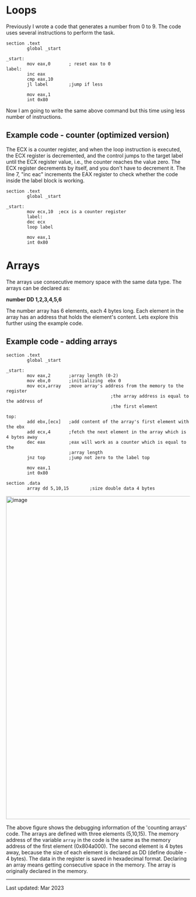 # Loops 

Previously I wrote a code that generates a number from 0 to 9. The code uses several instructions to perform the task. 

```assembly
section .text
        global _start

_start:
        mov eax,0       ; reset eax to 0
label:
        inc eax
        cmp eax,10
        jl label        ;jump if less

        mov eax,1
        int 0x80
```

Now I am going to write the same above command but this time using less number of instructions.

## Example code - counter (optimized version)

The ECX is a counter register, and when the loop instruction is executed, the ECX register is decremented, and the control jumps to the target label until the ECX register value, i.e., the counter reaches the value zero. The ECX register decrements by itself, and you don't have to decrement it. The line 7, "inc eac" increments the EAX register to check whether the code inside the label block is working.

```assembly
section .text
        global _start

_start:
        mov ecx,10	;ecx is a counter register
        label:
        dec ecx
        loop label

        mov eax,1
        int 0x80
```

# Arrays

The arrays use consecutive memory space with the same data type. The arrays can be declared as:

__number DD 1,2,3,4,5,6__

The number array has 6 elements, each 4 bytes long. Each element in the array has an address that holds the element's content. Lets explore this further using the example code.

## Example code - adding arrays

```assembly
section .text
        global _start

_start:
        mov eax,2       ;array length (0-2)
        mov ebx,0       ;initializing  ebx 0
        mov ecx,array   ;move array's address from the memory to the register
        								;the array address is equal to the address of 
        								;the first element

top:
        add ebx,[ecx]   ;add content of the array's first element with the ebx
        add ecx,4       ;fetch the next element in the array which is 4 bytes away
        dec eax         ;eax will work as a counter which is equal to the 
                        ;array length
        jnz top         ;jump not zero to the label top

        mov eax,1       
        int 0x80

section .data
        array dd 5,10,15        ;size double data 4 bytes
```

<img width="883" alt="image" src="https://user-images.githubusercontent.com/11669149/226088015-01ea0938-0dd8-4653-ba1e-99a2bfdc13df.png">

The above figure shows the debugging information of the 'counting arrays' code. The arrays are defined with three elements (5,10,15). The memory address of the variable `array` in the code is the same as the memory address of the first element (0x804a000). The second element is 4 bytes away, because the size of each element is declared as DD (define double - 4 bytes). The data in the register is saved in hexadecimal format. Declaring an array means getting consecutive space in the memory. The array is originally declared in the memory.

________

Last updated: Mar 2023
